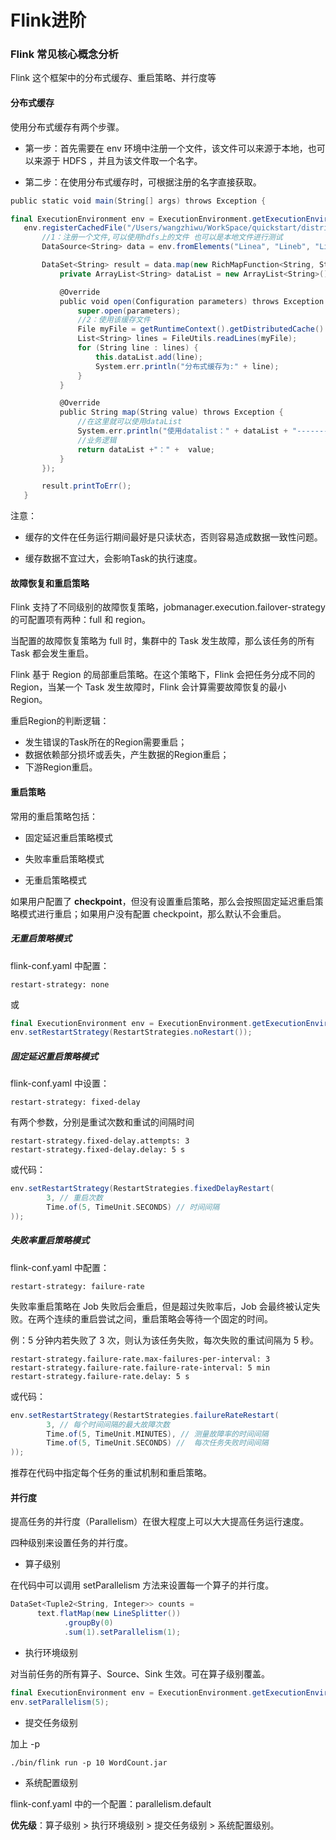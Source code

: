 # Flink进阶

### Flink 常见核心概念分析

Flink 这个框架中的分布式缓存、重启策略、并行度等

#### 分布式缓存

使用分布式缓存有两个步骤。

- 第一步：首先需要在 env 环境中注册一个文件，该文件可以来源于本地，也可以来源于 HDFS ，并且为该文件取一个名字。

- 第二步：在使用分布式缓存时，可根据注册的名字直接获取。

```scala
public static void main(String[] args) throws Exception {

final ExecutionEnvironment env = ExecutionEnvironment.getExecutionEnvironment();
   env.registerCachedFile("/Users/wangzhiwu/WorkSpace/quickstart/distributedcache.txt", "distributedCache");
       //1：注册一个文件,可以使用hdfs上的文件 也可以是本地文件进行测试
       DataSource<String> data = env.fromElements("Linea", "Lineb", "Linec", "Lined");

       DataSet<String> result = data.map(new RichMapFunction<String, String>() {
           private ArrayList<String> dataList = new ArrayList<String>();

           @Override
           public void open(Configuration parameters) throws Exception {
               super.open(parameters);
               //2：使用该缓存文件
               File myFile = getRuntimeContext().getDistributedCache().getFile("distributedCache");
               List<String> lines = FileUtils.readLines(myFile);
               for (String line : lines) {
                   this.dataList.add(line);
                   System.err.println("分布式缓存为:" + line);
               }
           }

           @Override
           public String map(String value) throws Exception {
               //在这里就可以使用dataList
               System.err.println("使用datalist：" + dataList + "-------" +value);
               //业务逻辑
               return dataList +"：" +  value;
           }
       });

       result.printToErr();
   }

```

注意：

- 缓存的文件在任务运行期间最好是只读状态，否则容易造成数据一致性问题。

- 缓存数据不宜过大，会影响Task的执行速度。

#### 故障恢复和重启策略

Flink 支持了不同级别的故障恢复策略，jobmanager.execution.failover-strategy 的可配置项有两种：full 和 region。

当配置的故障恢复策略为 full 时，集群中的 Task 发生故障，那么该任务的所有 Task 都会发生重启。

Flink 基于 Region 的局部重启策略。在这个策略下，Flink 会把任务分成不同的 Region，当某一个 Task 发生故障时，Flink 会计算需要故障恢复的最小 Region。

重启Region的判断逻辑：

- 发生错误的Task所在的Region需要重启；
- 数据依赖部分损坏或丢失，产生数据的Region重启；
- 下游Region重启。

#### 重启策略

常用的重启策略包括：

- 固定延迟重启策略模式

- 失败率重启策略模式

- 无重启策略模式

如果用户配置了 **checkpoint**，但没有设置重启策略，那么会按照固定延迟重启策略模式进行重启；如果用户没有配置 checkpoint，那么默认不会重启。

##### 无重启策略模式

flink-conf.yaml 中配置：

```
restart-strategy: none
```

或

```scala
final ExecutionEnvironment env = ExecutionEnvironment.getExecutionEnvironment();
env.setRestartStrategy(RestartStrategies.noRestart());
```

##### 固定延迟重启策略模式

flink-conf.yaml 中设置：

```
restart-strategy: fixed-delay
```

有两个参数，分别是重试次数和重试的间隔时间

```
restart-strategy.fixed-delay.attempts: 3
restart-strategy.fixed-delay.delay: 5 s
```

或代码：

```scala
env.setRestartStrategy(RestartStrategies.fixedDelayRestart(
        3, // 重启次数
        Time.of(5, TimeUnit.SECONDS) // 时间间隔
));
```

##### 失败率重启策略模式

flink-conf.yaml 中配置：

```
restart-strategy: failure-rate
```

失败率重启策略在 Job 失败后会重启，但是超过失败率后，Job 会最终被认定失败。在两个连续的重启尝试之间，重启策略会等待一个固定的时间。

例：5 分钟内若失败了 3 次，则认为该任务失败，每次失败的重试间隔为 5 秒。

```
restart-strategy.failure-rate.max-failures-per-interval: 3
restart-strategy.failure-rate.failure-rate-interval: 5 min
restart-strategy.failure-rate.delay: 5 s
```

或代码：

```scala
env.setRestartStrategy(RestartStrategies.failureRateRestart(
        3, // 每个时间间隔的最大故障次数
        Time.of(5, TimeUnit.MINUTES), // 测量故障率的时间间隔
        Time.of(5, TimeUnit.SECONDS) //  每次任务失败时间间隔
));
```

推荐在代码中指定每个任务的重试机制和重启策略。

#### 并行度

提高任务的并行度（Parallelism）在很大程度上可以大大提高任务运行速度。

四种级别来设置任务的并行度。

- 算子级别

在代码中可以调用 setParallelism 方法来设置每一个算子的并行度。

```scala
DataSet<Tuple2<String, Integer>> counts =
      text.flatMap(new LineSplitter())
            .groupBy(0)
            .sum(1).setParallelism(1);
```

- 执行环境级别

对当前任务的所有算子、Source、Sink 生效。可在算子级别覆盖。

```scala
final ExecutionEnvironment env = ExecutionEnvironment.getExecutionEnvironment();
env.setParallelism(5);
```

- 提交任务级别

加上 -p

```
./bin/flink run -p 10 WordCount.jar
```

- 系统配置级别

 flink-conf.yaml 中的一个配置：parallelism.default

**优先级**：算子级别 > 执行环境级别 > 提交任务级别 > 系统配置级别。

